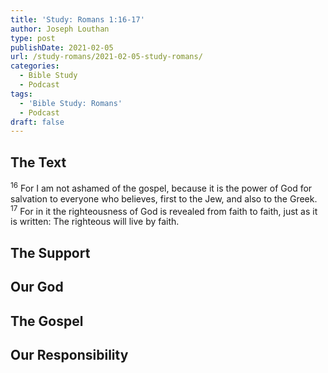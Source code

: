 ```yaml
---
title: 'Study: Romans 1:16-17'
author: Joseph Louthan
type: post
publishDate: 2021-02-05
url: /study-romans/2021-02-05-study-romans/
categories:
  - Bible Study
  - Podcast
tags:
  - 'Bible Study: Romans'
  - Podcast
draft: false
---
```

## The Text

<sup>16</sup> For I am not ashamed of the gospel, because it is the power of God for salvation to everyone who believes, first to the Jew, and also to the Greek. <sup>17</sup> For in it the righteousness of God is revealed from faith to faith, just as it is written: The righteous will live by faith.

## The Support

## Our God

## The Gospel

## Our Responsibility
